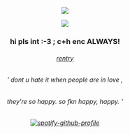 <p align="center"> <img src="https://komarev.com/ghpvc/?username=llytkinn&label=maniacs.%20&color=222118&style=flat"</p>
<p align="center">

<img src="https://i.postimg.cc/mgCQ9MXx/nikitaapng.gif?width=50&height=30" >

<h3 align="center">
  hi pls int :-3   ;   c+h enc  ALWAYS! 

<h6 align="center">  
  
  [rentry](https://rentry.co/llytkinn)
<h6 align="center">
' dont u hate it when people are in love ,
  <h6 align="center" >
    they're so happy. so fkn happy, happy. '
    <h6 align="center">


[![spotify-github-profile](https://spotify-github-profile.kittinanx.com/api/view?uid=hpyymyioopnmotk09dmpgpxul&cover_image=true&theme=novatorem&show_offline=false&background_color=222118&interchange=true&bar_color=5f5b66&bar_color_cover=false)](https://github.com/kittinan/spotify-github-profile)

